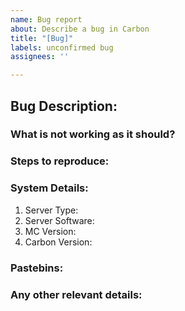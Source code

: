 ```yaml
---
name: Bug report
about: Describe a bug in Carbon
title: "[Bug]"
labels: unconfirmed bug
assignees: ''

---
```


<!-- Before continuing, please ensure you are using the latest version of Carbon and the bug you are about to report still exists. -->

## Bug Description:
### What is not working as it should?

### Steps to reproduce:
<!-- Please describe in as much detail as possible the exact steps needed to reproduce. For example:
1. Install Carbon, Vault, and LuckPerms
2. Make a channel called 'uncool' which displays the prefix of a player, using the placeholder %luckperms_prefix%
3. Add a prefix of '!!COOL!!' to a user, and have them send a message in channel 'uncool'
4. The prefix colour is always purple, regardless of any settings.
-->



### System Details:
<!-- Please describe as many system details as you can -->

1. Server Type:          <!-- Bukkit, Sponge, etc. -->
2. Server Software:    <!-- Paper-163, SpongeForge 2838, etc. -->
3. MC Version:           <!-- 1.16.2, 1.16.3, etc -->
4. Carbon Version:

### Pastebins:
<!-- If relevant, please include a pastebin of any error logs, startup logs, and Carbon configs. In full, please. -->


### Any other relevant details:
<!-- Anything else that may be pertinent -->
